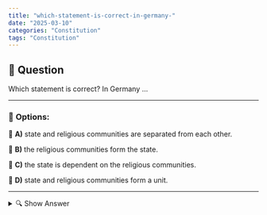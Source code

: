 ```yaml
---
title: "which-statement-is-correct-in-germany-"
date: "2025-03-10"
categories: "Constitution"
tags: "Constitution"
---
```


## 📌 **Question**

Which statement is correct? In Germany ...



---

### 📝 **Options:**

🔘 **A)** state and religious communities are separated from each other.

🔘 **B)** the religious communities form the state.

🔘 **C)** the state is dependent on the religious communities.

🔘 **D)** state and religious communities form a unit.

---

<details>
  <summary>🔍 Show Answer</summary>

  <p>
💡  <b>Correct Answer:</b>  a
  </p>
  <p>
    📖<b>Explanation:</b>
    In Germany, there is a clear relationship between the state and religious communities. The Basic Law guarantees freedom of religion and separates state institutions from religious organizations. While the state remains neutral and does not favor any religion, it nevertheless cooperates with churches in areas such as education and social welfare. In addition, religious communities levy church taxes, which are collected by the state. This separation is intended to ensure the freedom of all citizens and to ensure that state decisions are not influenced by religious institutions.
  </p>
</details>
